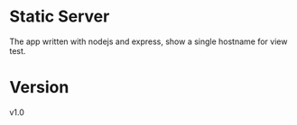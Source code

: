 # Static Server

The app written with nodejs and express, show a single hostname for view test.

# Version

v1.0
